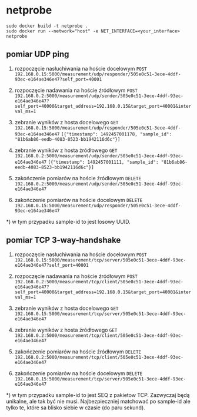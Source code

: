 # netprobe

```
sudo docker build -t netprobe .
sudo docker run --network="host" -e NET_INTERFACE=<your_interface> netprobe
```


## pomiar UDP ping

1) rozpoczęcie nasłuchiwania na hoście docelowym
`POST 192.168.0.15:5000/measurement/udp/responder/505e0c51-3ece-4ddf-93ec-e164ae346e47?self_port=40001`

2) rozpoczęcie nadawania na hoście źródłowym
`POST 192.168.0.2:5000/measurement/udp/sender/505e0c51-3ece-4ddf-93ec-e164ae346e47?self_port=40000&target_address=192.168.0.15&target_port=40001&interval_ms=1`

3) zebranie wyników z hosta docelowego
`GET 192.168.0.15:5000/measurement/udp/responder/505e0c51-3ece-4ddf-93ec-e164ae346e47`
`[{"timestamp": 1492457001178, "sample_id": "81b6ab86-eedb-4083-8523-bb1942116d6c"}]`

4) zebranie wyników z hosta źródłowego
`GET 192.168.0.2:5000/measurement/udp/sender/505e0c51-3ece-4ddf-93ec-e164ae346e47`
`[{"timestamp": 1492457001111, "sample_id": "81b6ab86-eedb-4083-8523-bb1942116d6c"}]`

5) zakończenie pomiarów na hoście źródłowym
`DELETE 192.168.0.2:5000/measurement/udp/sender/505e0c51-3ece-4ddf-93ec-e164ae346e47`

6) zakończenie pomiarów na hoście docelowym
`DELETE 192.168.0.15:5000/measurement/udp/responder/505e0c51-3ece-4ddf-93ec-e164ae346e47`

*) w tym przypadku sample-id to jest losowy UUID.



## pomiar TCP 3-way-handshake

1) rozpoczęcie nasłuchiwania na hoście docelowym
`POST 192.168.0.15:5000/measurement/tcp/server/505e0c51-3ece-4ddf-93ec-e164ae346e47?self_port=40001`

2) rozpoczęcie nadawania na hoście źródłowym
`POST 192.168.0.2:5000/measurement/tcp/client/505e0c51-3ece-4ddf-93ec-e164ae346e47?self_port=40000&target_address=192.168.0.15&target_port=40001&interval_ms=1`

3) zebranie wyników z hosta docelowego
`GET 192.168.0.15:5000/measurement/tcp/server/505e0c51-3ece-4ddf-93ec-e164ae346e47`

4) zebranie wyników z hosta źródłowego
`GET 192.168.0.2:5000/measurement/tcp/client/505e0c51-3ece-4ddf-93ec-e164ae346e47`

5) zakończenie pomiarów na hoście źródłowym
`DELETE 192.168.0.2:5000/measurement/tcp/client/505e0c51-3ece-4ddf-93ec-e164ae346e47`

6) zakończenie pomiarów na hoście docelowym
`DELETE 192.168.0.15:5000/measurement/tcp/server/505e0c51-3ece-4ddf-93ec-e164ae346e47`

*) w tym przypadku sample-id to jest SEQ z pakietow TCP. Zazwyczaj będą unikalne, ale tak być nie musi. Najbezpieczniej matchować po sample-id ale tylko te, które sa blisko siebie w czasie (do paru sekund).

<!--`sudo pip install scapy==2.2.0-dev`-->